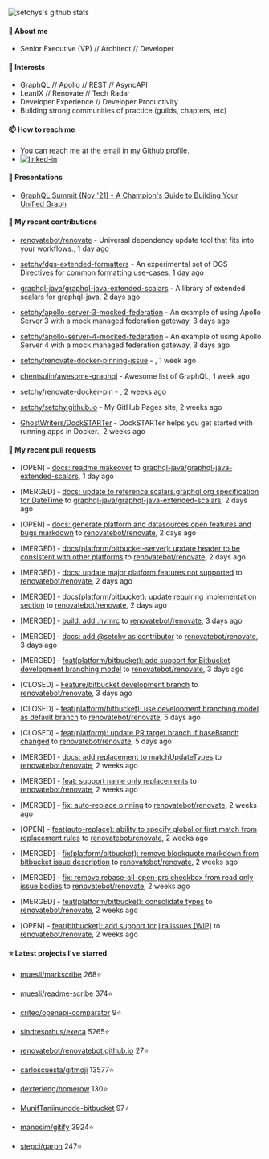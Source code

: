 <p align="left">
  <img src="https://github-readme-stats.vercel.app/api?username=setchy&show_icons=true&theme=algolia&count_private=true" alt="setchys's github stats">
</p>

#### 📖 About me

- Senior Executive (VP) // Architect // Developer

#### 🔭 Interests

- GraphQL // Apollo // REST // AsyncAPI
- LeanIX // Renovate // Tech Radar
- Developer Experience // Developer Productivity
- Building strong communities of practice (guilds, chapters, etc)

#### 📫 How to reach me

- You can reach me at the email in my Github profile.
- [<img alt="linked-in" src="https://img.shields.io/badge/linkedin-%230077B5.svg?&style=for-the-badge&logo=linkedin&logoColor=white" />](https://www.linkedin.com/in/adamsetch)

#### 🎤 Presentations

- [GraphQL Summit (Nov '21) - A Champion's Guide to Building Your Unified Graph](https://www.apollographql.com/events/roundtable/graphql-summit-november-2021/a-champions-guide-to-building-your-unified-graph)

#### 🚀 My recent contributions



- [renovatebot/renovate](https://github.com/renovatebot/renovate) - Universal dependency update tool that fits into your workflows., 1 day ago

- [setchy/dgs-extended-formatters](https://github.com/setchy/dgs-extended-formatters) - An experimental set of DGS Directives for common formatting use-cases, 1 day ago

- [graphql-java/graphql-java-extended-scalars](https://github.com/graphql-java/graphql-java-extended-scalars) - A library of extended scalars for graphql-java, 2 days ago

- [setchy/apollo-server-3-mocked-federation](https://github.com/setchy/apollo-server-3-mocked-federation) - An example of using Apollo Server 3 with a mock managed federation gateway, 3 days ago

- [setchy/apollo-server-4-mocked-federation](https://github.com/setchy/apollo-server-4-mocked-federation) - An example of using Apollo Server 4 with a mock managed federation gateway, 3 days ago

- [setchy/renovate-docker-pinning-issue](https://github.com/setchy/renovate-docker-pinning-issue) - , 1 week ago

- [chentsulin/awesome-graphql](https://github.com/chentsulin/awesome-graphql) - Awesome list of GraphQL, 1 week ago

- [setchy/renovate-docker-pin](https://github.com/setchy/renovate-docker-pin) - , 2 weeks ago

- [setchy/setchy.github.io](https://github.com/setchy/setchy.github.io) - My GitHub Pages site, 2 weeks ago

- [GhostWriters/DockSTARTer](https://github.com/GhostWriters/DockSTARTer) - DockSTARTer helps you get started with running apps in Docker., 2 weeks ago

#### 🎉 My recent pull requests



- [OPEN] - [docs: readme makeover](https://github.com/graphql-java/graphql-java-extended-scalars/pull/94) to [graphql-java/graphql-java-extended-scalars](https://github.com/graphql-java/graphql-java-extended-scalars), 1 day ago

- [MERGED] - [docs: update to reference scalars.graphql.org specification for DateTime](https://github.com/graphql-java/graphql-java-extended-scalars/pull/93) to [graphql-java/graphql-java-extended-scalars](https://github.com/graphql-java/graphql-java-extended-scalars), 2 days ago

- [OPEN] - [docs: generate platform and datasources open features and bugs markdown](https://github.com/renovatebot/renovate/pull/20873) to [renovatebot/renovate](https://github.com/renovatebot/renovate), 2 days ago

- [MERGED] - [docs(platform/bitbucket-server): update header to be consistent with other platforms](https://github.com/renovatebot/renovate/pull/20870) to [renovatebot/renovate](https://github.com/renovatebot/renovate), 2 days ago

- [MERGED] - [docs: update major platform features not supported](https://github.com/renovatebot/renovate/pull/20869) to [renovatebot/renovate](https://github.com/renovatebot/renovate), 2 days ago

- [MERGED] - [docs(platform/bitbucket): update requiring implementation section](https://github.com/renovatebot/renovate/pull/20863) to [renovatebot/renovate](https://github.com/renovatebot/renovate), 2 days ago

- [MERGED] - [build: add .nvmrc](https://github.com/renovatebot/renovate/pull/20862) to [renovatebot/renovate](https://github.com/renovatebot/renovate), 3 days ago

- [MERGED] - [docs: add @setchy as contributor](https://github.com/renovatebot/renovate/pull/20861) to [renovatebot/renovate](https://github.com/renovatebot/renovate), 3 days ago

- [MERGED] - [feat(platform/bitbucket): add support for Bitbucket development branching model](https://github.com/renovatebot/renovate/pull/20860) to [renovatebot/renovate](https://github.com/renovatebot/renovate), 3 days ago

- [CLOSED] - [Feature/bitbucket development branch](https://github.com/renovatebot/renovate/pull/20859) to [renovatebot/renovate](https://github.com/renovatebot/renovate), 3 days ago

- [CLOSED] - [feat(platform/bitbucket): use development branching model as default branch](https://github.com/renovatebot/renovate/pull/20803) to [renovatebot/renovate](https://github.com/renovatebot/renovate), 5 days ago

- [CLOSED] - [feat(platform): update PR target branch if baseBranch changed](https://github.com/renovatebot/renovate/pull/20800) to [renovatebot/renovate](https://github.com/renovatebot/renovate), 5 days ago

- [MERGED] - [docs: add replacement to matchUpdateTypes](https://github.com/renovatebot/renovate/pull/20656) to [renovatebot/renovate](https://github.com/renovatebot/renovate), 2 weeks ago

- [MERGED] - [feat: support name only replacements](https://github.com/renovatebot/renovate/pull/20629) to [renovatebot/renovate](https://github.com/renovatebot/renovate), 2 weeks ago

- [MERGED] - [fix: auto-replace pinning](https://github.com/renovatebot/renovate/pull/20627) to [renovatebot/renovate](https://github.com/renovatebot/renovate), 2 weeks ago

- [OPEN] - [feat(auto-replace): ability to specify global or first match from replacement rules](https://github.com/renovatebot/renovate/pull/20604) to [renovatebot/renovate](https://github.com/renovatebot/renovate), 2 weeks ago

- [MERGED] - [fix(platform/bitbucket): remove blockquote markdown from bitbucket issue description](https://github.com/renovatebot/renovate/pull/20588) to [renovatebot/renovate](https://github.com/renovatebot/renovate), 2 weeks ago

- [MERGED] - [fix: remove rebase-all-open-prs checkbox from read only issue bodies](https://github.com/renovatebot/renovate/pull/20578) to [renovatebot/renovate](https://github.com/renovatebot/renovate), 2 weeks ago

- [MERGED] - [feat(platform/bitbucket): consolidate types](https://github.com/renovatebot/renovate/pull/20570) to [renovatebot/renovate](https://github.com/renovatebot/renovate), 2 weeks ago

- [OPEN] - [feat(bitbucket): add support for jira issues [WIP]](https://github.com/renovatebot/renovate/pull/20559) to [renovatebot/renovate](https://github.com/renovatebot/renovate), 2 weeks ago

#### ⭐ Latest projects I've starred



- [muesli/markscribe](https://github.com/muesli/markscribe) 268⭐

- [muesli/readme-scribe](https://github.com/muesli/readme-scribe) 374⭐

- [criteo/openapi-comparator](https://github.com/criteo/openapi-comparator) 9⭐

- [sindresorhus/execa](https://github.com/sindresorhus/execa) 5265⭐

- [renovatebot/renovatebot.github.io](https://github.com/renovatebot/renovatebot.github.io) 27⭐

- [carloscuesta/gitmoji](https://github.com/carloscuesta/gitmoji) 13577⭐

- [dexterleng/homerow](https://github.com/dexterleng/homerow) 130⭐

- [MunifTanjim/node-bitbucket](https://github.com/MunifTanjim/node-bitbucket) 97⭐

- [manosim/gitify](https://github.com/manosim/gitify) 3924⭐

- [stepci/garph](https://github.com/stepci/garph) 247⭐


